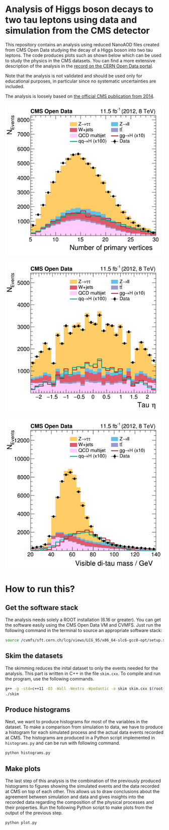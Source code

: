 # Analysis of Higgs boson decays to two tau leptons using data and simulation from the CMS detector

This repository contains an analysis using reduced NanoAOD files created from CMS Open Data studying the decay of a Higgs boson into two tau leptons. The code produces plots such as shown below which can be used to study the physics in the CMS datasets. You can find a more extensive description of the analysis in the [record on the CERN Open Data portal](http://opendata.web.cern.ch/record/12350).

Note that the analysis is not validated and should be used only for educational purposes, in particular since no systematic uncertainties are included.

The analysis is loosely based on [the official CMS publication from 2014](http://cms-results.web.cern.ch/cms-results/public-results/publications/HIG-13-004/index.html).

![](plots/npv.png)

![](plots/eta_2.png)

![](plots/m_vis.png)

# How to run this?

## Get the software stack

The analysis needs solely a ROOT installation (6.16 or greater). You can get the software easily using the CMS Open Data VM and CVMFS. Just run the following command in the terminal to source an appropriate software stack:

```bash
source /cvmfs/sft.cern.ch/lcg/views/LCG_95/x86_64-slc6-gcc8-opt/setup.sh
```

## Skim the datasets

The skimming reduces the inital dataset to only the events needed for the analysis. This part is written in C++ in the file `skim.cxx`. To compile and run the program, use the following commands.

```bash
g++ -g -std=c++11 -O3 -Wall -Wextra -Wpedantic -o skim skim.cxx $(root-config --cflags --libs)
./skim
```

## Produce histograms

Next, we want to produce histograms for most of the variables in the dataset. To make a comparison from simulation to data, we have to produce a histogram for each simulated process and the actual data events recorded at CMS. The histograms are produced in a Python script implemented in `histograms.py` and can be run with following command.

```bash
python histograms.py
```

## Make plots

The last step of this analysis is the combination of the previously produced histograms to figures showing the simulated events and the data recorded at CMS on top of each other. This allows us to draw conclusions about the agreement between simulation and data and gives insights into the recorded data regarding the composition of the physical processes and their properties. Run the following Python script to make plots from the output of the previous step.

```bash
python plot.py
```
